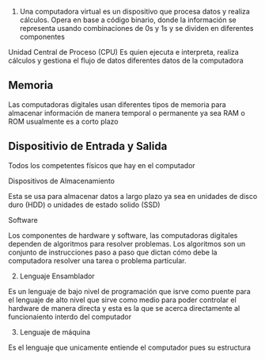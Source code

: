 1. Una computadora virtual es un dispositivo que procesa datos y realiza cálculos. Opera en base a código binario, donde la información se representa usando combinaciones de 0s y 1s y se dividen en diferentes componentes

Unidad Central de Proceso (CPU)
Es quien ejecuta e interpreta, realiza cálculos y gestiona el flujo de datos diferentes datos de la computadora

## Memoria

Las computadoras digitales usan diferentes tipos de memoria para almacenar información de manera temporal o permanente ya sea RAM o ROM 
usualmente es a corto plazo

## Dispositivio de Entrada y Salida

Todos los competentes físicos que hay en el computador

Dispositivos de Almacenamiento 

Esta se usa para almacenar datos a largo plazo ya sea en unidades de disco duro (HDD) o unidades de estado solido (SSD)

Software

Los componentes de hardware y software, las computadoras digitales dependen de algoritmos para resolver problemas. Los algoritmos son un conjunto de instrucciones paso a paso que dictan cómo debe la computadora resolver una tarea o problema particular.

 2. Lenguaje Ensamblador

Es un lenguaje de bajo nivel de programación que  isrve como puente para el lenguaje de alto nivel que sirve como medio para poder  controlar el hardware de manera directa y esta es la que se acerca directamente al funcionaiento interdo del computador

3. Lenguaje de máquina

Es el lenguaje que unicamente entiende el computador pues su estructura 